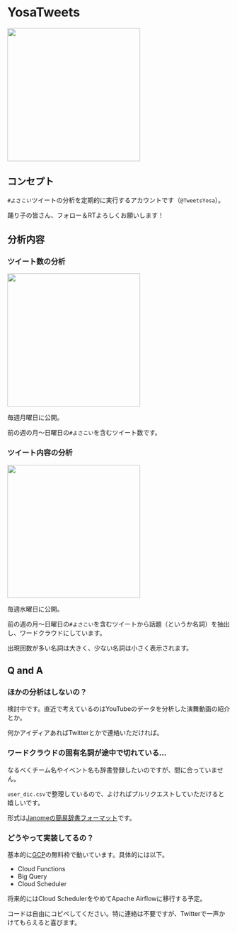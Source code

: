 # YosaTweets
<img src="https://user-images.githubusercontent.com/26474260/76974627-c591a200-6974-11ea-95c0-edc3dd7a40a5.jpg" width="300px">

## コンセプト
`#よさこい`ツイートの分析を定期的に実行するアカウントです（`@TweetsYosa`）。

踊り子の皆さん、フォロー＆RTよろしくお願いします！

## 分析内容
### ツイート数の分析
<img src="https://user-images.githubusercontent.com/26474260/76974158-33899980-6974-11ea-8b59-bb8292bbf5ff.png" width="300px">

毎週月曜日に公開。

前の週の月～日曜日の`#よさこい`を含むツイート数です。

### ツイート内容の分析
<img src="https://user-images.githubusercontent.com/26474260/76974163-34bac680-6974-11ea-9f51-39ffd23acd70.png" width="300px">

毎週水曜日に公開。

前の週の月～日曜日の`#よさこい`を含むツイートから話題（というか名詞）を抽出し、ワードクラウドにしています。

出現回数が多い名詞は大きく、少ない名詞は小さく表示されます。

## Q and A
### ほかの分析はしないの？
検討中です。直近で考えているのはYouTubeのデータを分析した演舞動画の紹介とか。

何かアイディアあればTwitterとかで連絡いただければ。

### ワードクラウドの固有名詞が途中で切れている...
なるべくチーム名やイベント名も辞書登録したいのですが、間に合っていません。

`user_dic.csv`で整理しているので、よければプルリクエストしていただけると嬉しいです。

形式は[Janomeの簡易辞書フォーマット](https://mocobeta.github.io/janome/#v0-2-7)です。

### どうやって実装してるの？
基本的に[GCP](https://cloud.google.com/?hl=ja)の無料枠で動いています。具体的には以下。

- Cloud Functions
- Big Query
- Cloud Scheduler

将来的にはCloud SchedulerをやめてApache Airflowに移行する予定。

コードは自由にコピペしてください。特に連絡は不要ですが、Twitterで一声かけてもらえると喜びます。

